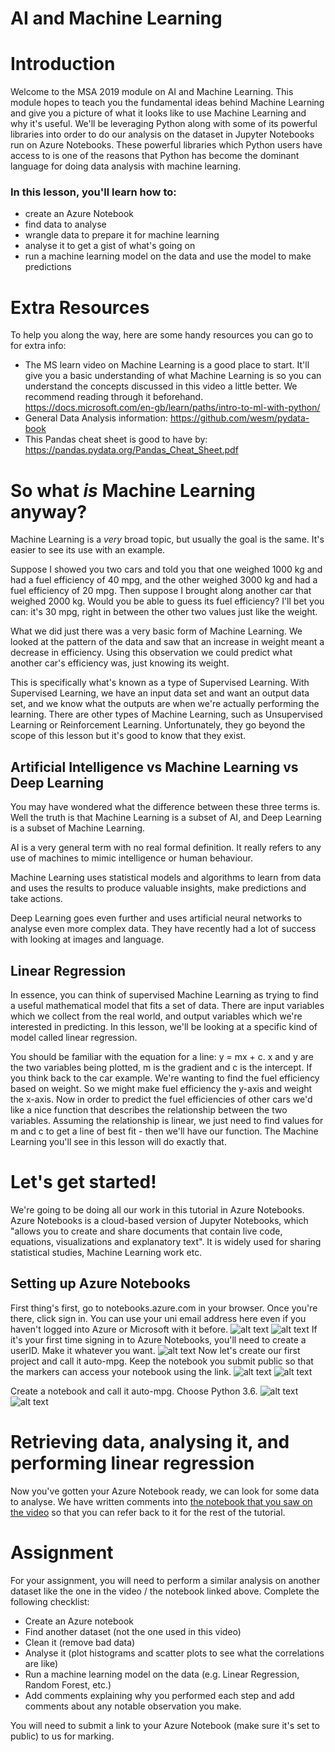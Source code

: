 # AI and Machine Learning

# Introduction

Welcome to the MSA 2019 module on AI and Machine Learning. This module hopes to teach you the fundamental ideas behind Machine Learning and give you a picture of what it looks like to use Machine Learning and why it's useful.
We'll be leveraging Python along with some of its powerful libraries into order to do our analysis on the dataset in Jupyter Notebooks run on Azure Notebooks. These powerful libraries which Python users have access to is one of the reasons that Python has become the dominant language for doing data analysis with machine learning.


### In this lesson, you'll learn how to:

- create an Azure Notebook
- find data to analyse
- wrangle data to prepare it for machine learning
- analyse it to get a gist of what's going on
- run a machine learning model on the data and use the model to make predictions

# Extra Resources

To help you along the way, here are some handy resources you can go to for extra info:

- The MS learn video on Machine Learning is a good place to start. It'll give you a basic understanding of what Machine Learning is so you can understand the concepts discussed in this video a little better. We recommend reading through it beforehand. https://docs.microsoft.com/en-gb/learn/paths/intro-to-ml-with-python/
- General Data Analysis information: https://github.com/wesm/pydata-book
- This Pandas cheat sheet is good to have by: https://pandas.pydata.org/Pandas_Cheat_Sheet.pdf

# So what *is* Machine Learning anyway?

Machine Learning is a *very* broad topic, but usually the goal is the same. It's easier to see its use with an example.

Suppose I showed you two cars and told you that one weighed 1000 kg and had a fuel efficiency of 40 mpg, and the other weighed 3000 kg and had a fuel efficiency of 20 mpg. Then suppose I brought along another car that weighed 2000 kg. Would you be able to guess its fuel efficiency? I'll bet you can: it's 30 mpg, right in between the other two values just like the weight.

What we did just there was a very basic form of Machine Learning. We looked at the pattern of the data and saw that an increase in weight meant a decrease in efficiency. Using this observation we could predict what another car's efficiency was, just knowing its weight.

This is specifically what's known as a type of Supervised Learning. With Supervised Learning, we have an input data set and want an output data set, and we know what the outputs are when we're actually performing the learning. There are other types of Machine Learning, such as Unsupervised Learning or Reinforcement Learning. Unfortunately, they go beyond the scope of this lesson but it's good to know that they exist.

## Artificial Intelligence vs Machine Learning vs Deep Learning

You may have wondered what the difference between these three terms is. Well the truth is that Machine Learning is a subset of AI, and Deep Learning is a subset of Machine Learning.

AI is a very general term with no real formal definition. It really refers to any use of machines to mimic intelligence or human behaviour.

Machine Learning uses statistical models and algorithms to learn from data and uses the results to produce valuable insights, make predictions and take actions.

Deep Learning goes even further and uses artificial neural networks to analyse even more complex data. They have recently had a lot of success with looking at images and language.

## Linear Regression

In essence, you can think of supervised Machine Learning as trying to find a useful mathematical model that fits a set of data. There are input variables which we collect from the real world, and output variables which we're interested in predicting. In this lesson, we'll be looking at a specific kind of model called linear regression.

You should be familiar with the equation for a line: y = mx + c. x and y are the two variables being plotted, m is the gradient and c is the intercept. If you think back to the car example. We're wanting to find the fuel efficiency based on weight. So we might make fuel efficiency the y-axis and weight the x-axis. Now in order to predict the fuel efficiencies of other cars we'd like a nice function that describes the relationship between the two variables. Assuming the relationship is linear, we just need to find values for m and c to get a line of best fit - then we'll have our function. The Machine Learning you'll see in this lesson will do exactly that.

# Let's get started!

We're going to be doing all our work in this tutorial in Azure Notebooks. Azure Notebooks is a cloud-based version of Jupyter Notebooks, which "allows you to create and share documents that contain live code, equations, visualizations and explanatory text". It is widely used for sharing statistical studies, Machine Learning work etc.

## Setting up Azure Notebooks

First thing's first, go to notebooks.azure.com in your browser. Once you're there, click sign in. You can use your uni email address here even if you haven't logged into Azure or Microsoft with it before.
![alt text](https://raw.githubusercontent.com/NZMSA/2019-Phase-1/master/AI%20and%20Machine%20learning/Screenshots/AzureFrontPage.png "Front page of Azure Notebooks. Click sign in.")
![alt text](https://raw.githubusercontent.com/NZMSA/2019-Phase-1/master/AI%20and%20Machine%20learning/Screenshots/SignIn.png "Enter your uni email address")
If it's your first time signing in to Azure Notebooks, you'll need to create a userID. Make it whatever you want.
![alt text](https://raw.githubusercontent.com/NZMSA/2019-Phase-1/master/AI%20and%20Machine%20learning/Screenshots/CreateUserID.png "Put whatever you want for your userID")
Now let's create our first project and call it auto-mpg. Keep the notebook you submit public so that the markers can access your notebook using the link.
![alt text](https://raw.githubusercontent.com/NZMSA/2019-Phase-1/master/AI%20and%20Machine%20learning/Screenshots/ClickCreateProj.png "Click on 'create project'")
![alt text](https://raw.githubusercontent.com/NZMSA/2019-Phase-1/master/AI%20and%20Machine%20learning/Screenshots/CreateProject.png "Call the project auto-mpg and keep it public")


Create a notebook and call it auto-mpg. Choose Python 3.6.
![alt text](https://raw.githubusercontent.com/NZMSA/2019-Phase-1/master/AI%20and%20Machine%20learning/Screenshots/ClickAddNotebook.png "Hover over the plus and then click on Notebook")
![alt text](https://raw.githubusercontent.com/NZMSA/2019-Phase-1/master/AI%20and%20Machine%20learning/Screenshots/CreateNotebook.png "Type the notebook name, select Python 3.6")
# Retrieving data, analysing it, and performing linear regression

Now you've gotten your Azure Notebook ready, we can look for some data to analyse. We have written comments into [the notebook that you saw on the video](https://notebooks.azure.com/rivindu/projects/auto-mpg/html/auto-mpg.ipynb) so that you can refer back to it for the rest of the tutorial.

# Assignment

For your assignment, you will need to perform a similar analysis on another dataset like the one in the video / the notebook linked above.
Complete the following checklist:

- Create an Azure notebook
- Find another dataset (not the one used in this video)
- Clean it (remove bad data)
- Analyse it (plot histograms and scatter plots to see what the correlations are like)
- Run a machine learning model on the data
(e.g. Linear Regression, Random Forest, etc.)
- Add comments explaining why you performed each step and add comments about any notable observation you make.

You will need to submit a link to your Azure Notebook (make sure it's set to public) to us for marking.
